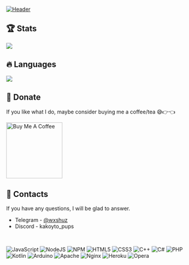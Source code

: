 [![Header](https://ibb.org.ru/images/2024/04/27/imagea5aae45ec8c42436.png)](https://funpay.com/users/10539594/)


## 🏆 Stats

<img src="https://github-readme-stats.vercel.app/api?username=kakoyto-pups&hide=contribs,prs,issues&count_private=true&show_icons=true&theme=radical" />

## 🔥 Languages

<img src="https://github-readme-stats.vercel.app/api/top-langs/?username=kakoyto-pups&layout=compact&theme=radical" />

## 🎁 Donate
If you like what I do, maybe consider buying me a coffee/tea 😅👉👈

<a href="https://yoomoney.ru/to/4100115890307101" target="_blank"><img src="https://cdn.buymeacoffee.com/buttons/v2/default-red.png" alt="Buy Me A Coffee" width="150" /></a>

## 📧 Contacts
If you have any questions, I will be glad to answer.

- Telegram - [@wxshuz](https://t.me/wxshuz)
- Discord - kakoyto_pups

<br />

![JavaScript](https://img.shields.io/badge/javascript-%23323330.svg?style=for-the-badge&logo=javascript&logoColor=%23F7DF1E)
![NodeJS](https://img.shields.io/badge/node.js-6DA55F?style=for-the-badge&logo=node.js&logoColor=white)
![NPM](https://img.shields.io/badge/NPM-%23000000.svg?style=for-the-badge&logo=npm&logoColor=white)
![HTML5](https://img.shields.io/badge/html5-%23E34F26.svg?style=for-the-badge&logo=html5&logoColor=white)
![CSS3](https://img.shields.io/badge/css3-%231572B6.svg?style=for-the-badge&logo=css3&logoColor=white)
![C++](https://img.shields.io/badge/c++-%2300599C.svg?style=for-the-badge&logo=c%2B%2B&logoColor=white)
![C#](https://img.shields.io/badge/c%23-%23239120.svg?style=for-the-badge&logo=c-sharp&logoColor=white)
![PHP](https://img.shields.io/badge/php-%23777BB4.svg?style=for-the-badge&logo=php&logoColor=white)
![Kotlin](https://img.shields.io/badge/kotlin-%230095D5.svg?style=for-the-badge&logo=kotlin&logoColor=white)
![Arduino](https://img.shields.io/badge/-Arduino-00979D?style=for-the-badge&logo=Arduino&logoColor=white)
![Apache](https://img.shields.io/badge/apache-%23D42029.svg?style=for-the-badge&logo=apache&logoColor=white)
![Nginx](https://img.shields.io/badge/nginx-%23009639.svg?style=for-the-badge&logo=nginx&logoColor=white)
![Heroku](https://img.shields.io/badge/heroku-%23430098.svg?style=for-the-badge&logo=heroku&logoColor=white)
![Opera](https://img.shields.io/badge/Opera-FF1B2D?style=for-the-badge&logo=Opera&logoColor=white)
